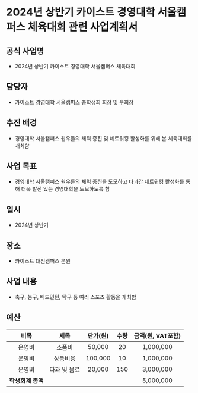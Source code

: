 2024년 상반기 카이스트 경영대학 서울캠퍼스 체육대회 관련 사업계획서
===

## 공식 사업명
- 2024년 상반기 카이스트 경영대학 서울캠퍼스 체육대회
 
## 담당자
- 카이스트 경영대학 서울캠퍼스 총학생회 회장 및 부회장

## 추진 배경
- 경영대학 서울캠퍼스 원우들의 체력 증진 및 네트워킹 활성화를 위해 본 체육대회를 개최함

## 사업 목표
- 경영대학 서울캠퍼스 원우들의 체력 증진을 도모하고 타과간 네트워킹 활성화를 통해 더욱 발전 있는 경영대학을 도모하도록 함

## 일시
- 2024년 상반기

## 장소
- 카이스트 대전캠퍼스 본원
 
## 사업 내용
- 축구, 농구, 배드민턴, 탁구 등 여러 스포츠 활동을 개최함


## 예산

| 비목       | 세목        | 단가(원)     | 수량  | 금액(원, VAT포함) |
|:--------:|:---------:|:---------:|:---:|:------------:|
|운영비| 소품비   |	50,000|	20|	1,000,000|
|운영비|	상품비용|	100,000|	10|	1,000,000|
|운영비|	다과 및 음료 |	20,000|	150|	3,000,000|
|  **학생회계 총액** |           |           |     | 5,000,000   |





